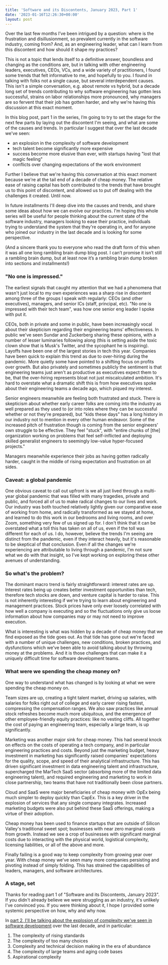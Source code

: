 ```yaml
---
title: 'Software and its Discontents, January 2023, Part 1'
date: '2023-01-16T12:26:30+00:00'
layout: post
---
```


Over the last few months I’ve been intrigued by a question: where is the frustration and disillusionment, so prevalent currently in the software industry, coming from? And, as an engineering leader, what can I learn from this discontent and how should it shape my practices?

This is not a topic that lends itself to a definitive answer, boundless and changing as the conditions are, but in talking with other engineering leaders, executives, CEOs, VCs, and a wide variety of practitioners, I found some trends that felt informative to me, and hopefully to you. I found in talking with folks not a single cause, but several interdependent causes. This isn't a simple conversation, e.g. about remote vs hybrid, but a decade long set of trends contributing to why software engineering has gotten less successful, strains on labor relationships more pronounced, why managers are so fervent that their job has gotten harder, and why we're having this discussion at this exact moment.

In this blog post, part 1 in the series, I’m going to try to set the stage for the next few parts by laying out the discontent I'm seeing, and what are some of the causes and trends. In particular I suggest that over the last decade we've seen:
* an explosion in the complexity of software development
* tech talent become significantly more expensive
* success become more elusive than ever, with startups having "lost that magic feeling"
* conflicts over changing expectations of the work environment

Further I believe that we're having this conversation at this exact moment because we're at the tail end of a decade of cheap money. The relative ease of raising capital has both contributed to the trends that have brought us to this point of discontent, and allowed us to put off dealing with the challenges it created. Until now. 

In future installments I'll deep dive into the causes and trends, and share some ideas about how we can evolve our practices. I'm hoping this whole series will be useful for people thinking about the current state of the software industry, managers looking to ease their practice, individuals trying to understand the system that they're operating in, and for anyone who joined our industry in the last decade and is looking for some perspective.

(And a sincere thank you to everyone who read the draft form of this when it was all one long rambling brain dump blog post. I can’t promise it isn’t still a rambling brain dump, but at least now it’s a rambling brain dump broken into sections and installments!)

### "No one is impressed."

The earliest signals that caught my attention that we had a phenomena that wasn't just local to my own experiences was a sharp rise in discontent among three of the groups I speak with regularly: CEOs (and other executives), managers, and senior ICs (staff, principal, etc). "No one is impressed with their tech team", was how one senior eng leader I spoke with put it.

CEOs, both in private and some in public, have been increasingly vocal about their skepticism regarding their engineering teams’ effectiveness. In public we've seen Sundar and Zuckerberg sharing these opinions, with a number of lesser luminaries following along (this is setting aside the toxic clown show that is Musk's Twitter, and the sycophant he is inspiring). Layoffs have been one of the largest stories in tech this year. Companies have been quick to explain this trend as due to over-hiring during the pandemic. More quietly some have pointed to a shifting focus on profits over growth. But also privately and sometimes publicly the sentiment is that engineering teams just aren't as productive as executives expect them to be, that the over-hiring represents bloat not just miscalculated ambition. It's hard to overstate what a dramatic shift this is from how executives spoke about their engineering teams a decade ago, which piqued my interest.

Senior engineers meanwhile are feeling both frustrated and stuck. There is skepticism about whether early career folks are coming into the industry as well prepared as they used to (or into roles where they can be successful whether or not they're prepared), but "kids these days" has a long history in our industry not to mention in every other human endeavor. Some of the increased pitch of frustration though is coming from the senior engineers' own struggle to be effective. They feel "stuck", with "entire chunks of [the] organization working on problems that feel self-inflicted and deploying skilled generalist engineers to seemingly low-value hyper-focused projects."

Managers meanwhile experience their jobs as having gotten radically harder, caught in the middle of rising expectation and frustration on all sides. 

### Caveat: a global pandemic

One obvious caveat to call out upfront is we all just lived through a multi-year global pandemic that was filled with many tragedies, private and public, and forced all of us to make radical changes to our lives and work. Our industry was both touched relatively lightly given our comparative ease of working from home, and radically transformed as we stayed at home, and learned to do this work in our bedrooms and living rooms, and over Zoom, something very few of us signed up for. I don't think that it can be overstated what a toll this has taken on all of us, even if the toll was different for each of us. I do, however, believe the trends I'm seeing are distinct from the pandemic, even if they interact heavily, but it's reasonable to be skeptical of that conclusion. Even if all the changes we're experiencing are attributable to living through a pandemic, I'm not sure what we do with that insight, so I've kept working on exploring these other avenues of understanding.

### So what's the problem?

The dominant macro trend is fairly straightforward: interest rates are up. Interest rates being up creates better investment opportunities than tech, therefore tech stocks are down, and venture capital is harder to raise. This is not inherently interesting if we're trying to learn about engineering and management practices. Stock prices have only ever loosely correlated with how well a company is executing and so the fluctuations only give us loose information about how companies may or may not need to improve execution.

What is interesting is what was hidden by a decade of cheap money that we find exposed as the tide goes out. As that tide has gone out we're faced with a number of unique challenges, new conditions, broken practices, and dysfunctions which we've been able to avoid talking about by throwing money at the problems. And it is those challenges that can make it a uniquely difficult time for software development teams.

### What were we spending the cheap money on?

One way to understand what has changed is by looking at what we were spending the cheap money on. 

Team sizes are up, creating a tight talent market, driving up salaries, with salaries for folks right out of college and early career rising fastest, compressing the compensation ranges. We also saw practices like annual stock refreshes become much more ubiquitous, and the emergence of other employee-friendly equity practices: like no vesting cliffs. All together the cost of paying an engineering team, especially a large team, is up significantly.

Marketing was another major sink for cheap money. This had several knock on effects on the costs of operating a tech company, and in particular engineering practices and costs. Beyond just the marketing budget, heavy investment in marketing has significantly raised companies' expectations for the quality, scope, and speed of their analytical infrastructure. This has driven significant investment in data engineering talent and infrastructure, supercharged the MarTech SaaS sector (absorbing more of the limited data engineering talent), and required engineering and marketing to work in close partnership, two teams that have not traditionally been close partners.

Cloud and SaaS were major beneficiaries of cheap money with OpEx being much simpler to deploy quickly than CapEx. This is a key driver in the explosion of services that any single company integrates. Increased marketing budgets were also put behind these SaaS offerings, making a virtue of their adoption.

Cheap money has been used to finance startups that are outside of Silicon Valley's traditional sweet spot; businesses with near zero marginal costs from growth. Instead we see a crop of businesses with significant marginal costs due to interacting with the physical world, logistical complexity, licensing liabilities, or all of the above and more.

Finally failing is a good way to keep complexity from growing year over year. With cheap money we've seen many more companies persisting and pivoting instead of simply folding. This has strained the capabilities of leaders, managers, and software architectures.

### A stage, set

Thanks for reading part 1 of "Software and its Discontents, January 2023". If you didn't already believe we were struggling as an industry, it's unlikely I've convinced you. If you were thinking about it, I hope I provided some systemic perspective on how, why and why now.

In [part 2, I'll be talking about the explosion of complexity we've seen in software development](https://laughingmeme.org/2023/01/23/software-and-its-discontents-part-2-complexity.html) over the last decade, and in particular: 

1.  The complexity of rising standards
2.  The complexity of too many choices
3.  Complexity and technical decision making in the era of abundance
4.  The complexity of large teams and aging code bases
5.  Aspirational complexity


